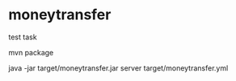 # moneytransfer
test task

mvn package

java -jar target/moneytransfer.jar server target/moneytransfer.yml
